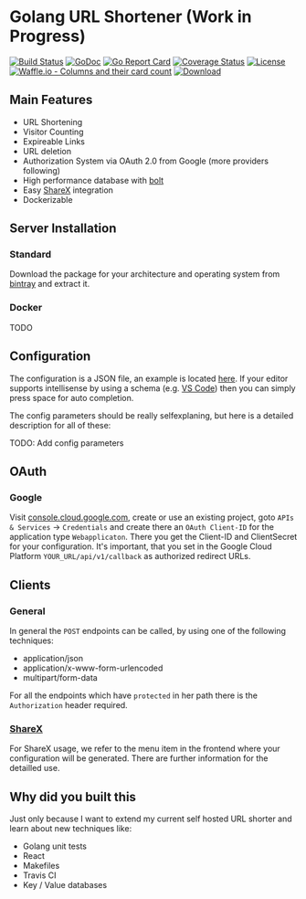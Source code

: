 # Golang URL Shortener (Work in Progress)

[![Build Status](https://travis-ci.org/maxibanki/golang-url-shortener.svg?branch=master)](https://travis-ci.org/maxibanki/golang-url-shortener)
[![GoDoc](https://godoc.org/github.com/maxibanki/golang-url-shortener?status.svg)](https://godoc.org/github.com/maxibanki/golang-url-shortener)
[![Go Report Card](https://goreportcard.com/badge/github.com/maxibanki/golang-url-shortener)](https://goreportcard.com/report/github.com/maxibanki/golang-url-shortener)
[![Coverage Status](https://coveralls.io/repos/github/maxibanki/golang-url-shortener/badge.svg?branch=master)](https://coveralls.io/github/maxibanki/golang-url-shortener?branch=master)
[![License](https://img.shields.io/badge/License-MIT-blue.svg)](https://opensource.org/licenses/MIT)
[![Waffle.io - Columns and their card count](https://badge.waffle.io/maxibanki/golang-url-shortener.png?columns=all)](https://waffle.io/maxibanki/golang-url-shortener?utm_source=badge)
[![Download](https://api.bintray.com/packages/maxibanki/golang-url-shortener/travis-ci/images/download.svg?version=0.1) ](https://bintray.com/maxibanki/golang-url-shortener/travis-ci/0.1/link)

## Main Features

- URL Shortening
- Visitor Counting
- Expireable Links
- URL deletion
- Authorization System via OAuth 2.0 from Google (more providers following)
- High performance database with [bolt](https://github.com/boltdb/bolt)
- Easy [ShareX](https://github.com/ShareX/ShareX) integration
- Dockerizable

## Server Installation

### Standard

Download the package for your architecture and operating system from [bintray](https://bintray.com/maxibanki/golang-url-shortener/travis-ci) and extract it.

### Docker

TODO

## Configuration

The configuration is a JSON file, an example is located [here](build/config.json). If your editor supports intellisense by using a schema (e.g. [VS Code](https://github.com/Microsoft/vscode)) then you can simply press space for auto completion.

The config parameters should be really selfexplaning, but here is a detailed description for all of these:

TODO: Add config parameters

## OAuth

### Google

Visit [console.cloud.google.com](https://console.cloud.google.com), create or use an existing project, goto `APIs & Services` -> `Credentials` and create there an `OAuth Client-ID` for the application type `Webapplicaton`. There you get the Client-ID and ClientSecret for your configuration. It's important, that you set in the Google Cloud Platform `YOUR_URL/api/v1/callback` as authorized redirect URLs. 

## Clients

### General

In general the `POST` endpoints can be called, by using one of the following techniques:

- application/json
- application/x-www-form-urlencoded
- multipart/form-data

For all the endpoints which have `protected` in her path there is the `Authorization` header required.

### [ShareX](https://github.com/ShareX/ShareX)

For ShareX usage, we refer to the menu item in the frontend where your configuration will be generated. There are further information for the detailled use.

## Why did you built this

Just only because I want to extend my current self hosted URL shorter and learn about new techniques like:

- Golang unit tests
- React
- Makefiles
- Travis CI
- Key / Value databases